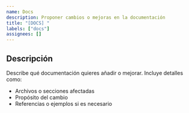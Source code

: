 ```yaml
---
name: Docs
description: Proponer cambios o mejoras en la documentación
title: "[DOCS] "
labels: ["docs"]
assignees: []
---
```


## Descripción
Describe qué documentación quieres añadir o mejorar. Incluye detalles como:
- Archivos o secciones afectadas
- Propósito del cambio
- Referencias o ejemplos si es necesario
